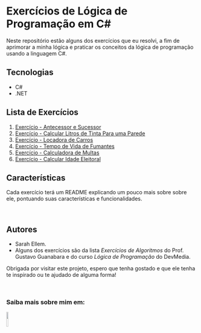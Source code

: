 # Exercícios de Lógica de Programação em C#
Neste repositório estão alguns dos exercícios que eu resolvi, a fim de aprimorar a minha lógica e praticar os conceitos da lógica de programação usando a linguagem C#.

## Tecnologias

* C#
* .NET

## Lista de Exercícios
1. [Exercício - Antecessor e Sucessor](https://github.com/SarahEllem/Exercicios_LogicaCSharp/tree/main/Exercicios_CSharp/exercicio_numeroAntecSuces)
2. [Exercício - Calcular Litros de Tinta Para uma Parede](https://github.com/SarahEllem/Exercicios_LogicaCSharp/tree/main/Exercicios_CSharp/exercicio_CalcTinta)
3. [Exercício - Locadora de Carros](https://github.com/SarahEllem/Exercicios_LogicaCSharp/tree/main/Exercicios_CSharp/exercicio_locadoraDeCarros)
4. [Exercício - Tempo de Vida de Fumantes](https://github.com/SarahEllem/Exercicios_LogicaCSharp/tree/main/Exercicios_CSharp/exercicio_tempoDeVidaFumantes)
5. [Exercício - Calculadora de Multas](https://github.com/SarahEllem/Exercicios_LogicaCSharp/tree/main/Exercicios_CSharp/exercicio_calculadoraDeMulta)
6. [Exercício - Calcular Idade Eleitoral](https://github.com/SarahEllem/Exercicios_LogicaCSharp/tree/main/Exercicios_CSharp/exercicio_calc-IdadeEleitoral)

## Características
Cada exercício terá um README explicando um pouco mais sobre sobre ele, pontuando suas características e funcionalidades.

</br>

## Autores
* Sarah Ellem.
* Alguns dos exercícios são da lista _Exercícios de Algoritmos_ do Prof. Gustavo Guanabara e do curso _Lógica de Programação_ do DevMedia. 

Obrigada por visitar este projeto, espero que tenha gostado e que ele tenha te inspirado ou te ajudado de alguma forma! 
 
</br>

### Saiba mais sobre mim em:
<a href="https://www.linkedin.com/in/sarah-ellem/" target="_blank"><img width="10%" src="https://cdn.jsdelivr.net/gh/devicons/devicon/icons/linkedin/linkedin-original-wordmark.svg" /></a>
